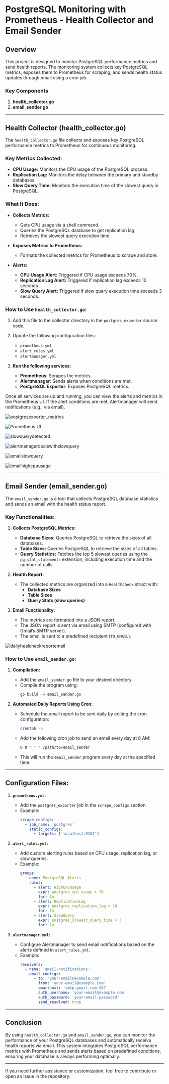 # **PostgreSQL Monitoring with Prometheus - Health Collector and Email Sender**

## **Overview**

This project is designed to monitor PostgreSQL performance metrics and send health reports. The monitoring system collects key PostgreSQL metrics, exposes them to Prometheus for scraping, and sends health status updates through email using a cron job. 

### **Key Components**

1. **health_collector.go**
2. **email_sender.go**

---

## **Health Collector (health_collector.go)**

The `health_collector.go` file collects and exposes key PostgreSQL performance metrics to Prometheus for continuous monitoring.

### **Key Metrics Collected:**

- **CPU Usage:** Monitors the CPU usage of the PostgreSQL process.
- **Replication Lag:** Monitors the delay between the primary and standby databases.
- **Slow Query Time:** Monitors the execution time of the slowest query in PostgreSQL.

### **What It Does:**

- **Collects Metrics:**
    - Gets CPU usage via a shell command.
    - Queries the PostgreSQL database to get replication lag.
    - Retrieves the slowest query execution time.
  
- **Exposes Metrics to Prometheus:**
    - Formats the collected metrics for Prometheus to scrape and store.
  
- **Alerts:**
    - **CPU Usage Alert:** Triggered if CPU usage exceeds 70%.
    - **Replication Lag Alert:** Triggered if replication lag exceeds 10 seconds.
    - **Slow Query Alert:** Triggered if slow query execution time exceeds 3 seconds.

### **How to Use `health_collector.go`:**

1. Add this file to the collector directory in the `postgres_exporter` source code.
2. Update the following configuration files:
    - `prometheus.yml`
    - `alert_rules.yml`
    - `alertmanager.yml`
   
3. **Run the following services:**
    - **Prometheus**: Scrapes the metrics.
    - **Alertmanager**: Sends alerts when conditions are met.
    - **PostgreSQL Exporter**: Exposes PostgreSQL metrics.

Once all services are up and running, you can view the alerts and metrics in the Prometheus UI. If the alert conditions are met, Alertmanager will send notifications (e.g., via email).


![postgresexporter_metrics](https://github.com/user-attachments/assets/194d6a8d-06d6-41c6-9ca0-11673745d0d0)

![Prometheus UI](https://github.com/user-attachments/assets/18241dbe-42dd-4528-a060-0b7e56434431)

![slowquerydetected](https://github.com/user-attachments/assets/93dd32e3-acc7-4e72-bdea-c0e64219cc54)

![alertmanagerdealswithslowquery](https://github.com/user-attachments/assets/4749db1d-8810-47e9-a99a-b2f38ff1c539)

![emailslowquery](https://github.com/user-attachments/assets/6b05bf0a-2fbd-47d2-ae7f-18fb5d8a2d13)

![emailhighcpuusage](https://github.com/user-attachments/assets/34594765-f8a0-4846-9f35-e464ce71b00c)


---

## **Email Sender (email_sender.go)**

The `email_sender.go` is a tool that collects PostgreSQL database statistics and sends an email with the health status report.

### **Key Functionalities:**

1. **Collects PostgreSQL Metrics:**
    - **Database Sizes:** Queries PostgreSQL to retrieve the sizes of all databases.
    - **Table Sizes:** Queries PostgreSQL to retrieve the sizes of all tables.
    - **Query Statistics:** Fetches the top 5 slowest queries using the `pg_stat_statements` extension, including execution time and the number of calls.

2. **Health Report:**
    - The collected metrics are organized into a `HealthCheck` struct with:
        - **Database Sizes**
        - **Table Sizes**
        - **Query Stats (slow queries)**

3. **Email Functionality:**
    - The metrics are formatted into a JSON report.
    - The JSON report is sent via email using SMTP (configured with Gmail’s SMTP server).
    - The email is sent to a predefined recipient (`TO_EMAIL`).


![dailyhealcheckreportemail](https://github.com/user-attachments/assets/83346fa9-e1d6-4bf8-90f5-61f495b35514)


### **How to Use `email_sender.go`:**

1. **Compilation:**
    - Add the `email_sender.go` file to your desired directory.
    - Compile the program using:
      ```bash
      go build -o email_sender.go
      ```

2. **Automated Daily Reports Using Cron:**
    - Schedule the email report to be sent daily by editing the cron configuration:
      ```bash
      crontab -e
      ```
    - Add the following cron job to send an email every day at 8 AM:
      ```bash
      0 8 * * * /path/to/email_sender
      ```
    - This will run the `email_sender` program every day at the specified time.

---

## **Configuration Files:**

1. **`prometheus.yml`:**
    - Add the `postgres_exporter` job in the `scrape_configs` section.
    - Example:
      ```yaml
      scrape_configs:
        - job_name: 'postgres'
          static_configs:
            - targets: ['localhost:9187']
      ```

2. **`alert_rules.yml`:**
    - Add custom alerting rules based on CPU usage, replication lag, or slow queries.
    - Example:
      ```yaml
      groups:
        - name: PostgreSQL Alerts
          rules:
            - alert: HighCPUUsage
              expr: postgres_cpu_usage > 70
              for: 1m
            - alert: ReplicationLag
              expr: postgres_replication_lag > 10
              for: 1m
            - alert: SlowQuery
              expr: postgres_slowest_query_time > 3
              for: 1m
      ```

3. **`alertmanager.yml`:**
    - Configure Alertmanager to send email notifications based on the alerts defined in `alert_rules.yml`.
    - Example:
      ```yaml
      receivers:
        - name: 'email-notifications'
          email_configs:
            - to: 'your-email@example.com'
              from: 'your-email@example.com'
              smarthost: 'smtp.gmail.com:587'
              auth_username: 'your-email@example.com'
              auth_password: 'your-email-password'
              send_resolved: true
      ```

---

## **Conclusion**

By using `health_collector.go` and `email_sender.go`, you can monitor the performance of your PostgreSQL databases and automatically receive health reports via email. This system integrates PostgreSQL performance metrics with Prometheus and sends alerts based on predefined conditions, ensuring your database is always performing optimally.

---

If you need further assistance or customization, feel free to contribute or open an issue in the repository.
